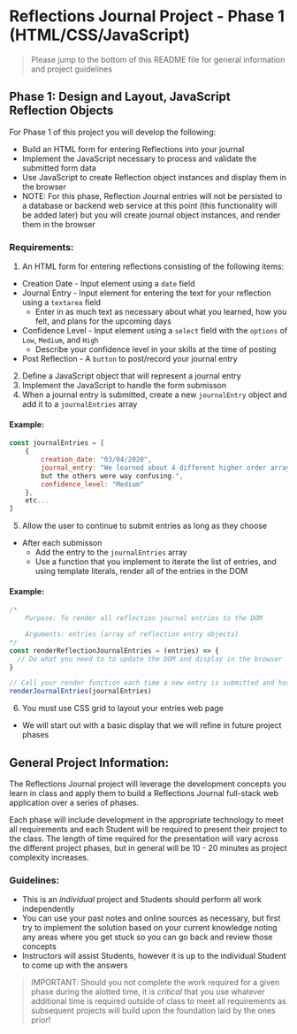 # Reflections Journal Project - Phase 1 (HTML/CSS/JavaScript)
> Please jump to the bottom of this README file for general information and project guidelines

## Phase 1: Design and Layout, JavaScript Reflection Objects
For Phase 1 of this project you will develop the following:
- Build an HTML form for entering Reflections into your journal
- Implement the JavaScript necessary to process and validate the submitted form data
- Use JavaScript to create Reflection object instances and display them in the browser
- NOTE: For this phase, Reflection Journal entries will not be persisted to a database or backend web service at this point (this functionality will be added later) but you will create journal object instances, and render them in the browser

### Requirements:
1. An HTML form for entering reflections consisting of the following items:
  - Creation Date - Input element using a `date` field
  - Journal Entry - Input element for entering the text for your reflection using a `textarea` field
    - Enter in as much text as necessary about what you learned, how you felt, and plans for the upcoming days
  - Confidence Level - Input element using a `select` field with the `options` of `Low`, `Medium`, and `High` 
    - Describe your confidence level in your skills at the time of posting
  - Post Reflection - A `button` to post/record your journal entry
2. Define a JavaScript object that will represent a journal entry 
3. Implement the JavaScript to handle the form submisson
4. When a journal entry is submitted, create a new `journalEntry` object and add it to a `journalEntries` array

#### Example:
```js
const journalEntries = [
    {
        creation_date: "03/04/2020",
        journal_entry: "We learned about 4 different higher order array methods today. forEach made sense, 
        but the others were way confusing.",
        confidence_level: "Medium"
    },
    etc...
]
```
5. Allow the user to continue to submit entries as long as they choose
  - After each submisson
    - Add the entry to the `journalEntries` array
    - Use a function that you implement to iterate the list of entries, and using template literals, render all of the entries in the DOM

#### Example:
```js
/*
    Purpose: To render all reflection journal entries to the DOM

    Arguments: entries (array of reflection entry objects)
*/
const renderReflectionJournalEntries = (entries) => {
  // Do what you need to to update the DOM and display in the browser
}

// Call your render function each time a new entry is submitted and has been added to the entrie array
renderJournalEntries(journalEntries)
```
6. You must use CSS grid to layout your entries web page
  - We will start out with a basic display that we will refine in future project phases
  
## General Project Information:
The Reflections Journal project will leverage the development concepts you learn in class and apply them to build a Reflections Journal full-stack web application over a series of phases.

Each phase will include development in the appropriate technology to meet all requirements and each Student will be required to present their project to the class. The length of time required for the presentation will vary across the different project phases, but in general will be 10 - 20 minutes as project complexity increases.

### Guidelines:
- This is an *individual* project and Students should perform all work independently
- You can use your past notes and online sources as necessary, but first try to implement the solution based on your current knowledge noting any areas where you get stuck so you can go back and review those concepts
- Instructors will assist Students, however it is up to the individual Student to come up with the answers
> IMPORTANT: Should you not complete the work required for a given phase during the alotted time, it is *critical* that you use whatever additional time is required outside of class to meet all requirements as subsequent projects will build upon the foundation laid by the ones prior!

